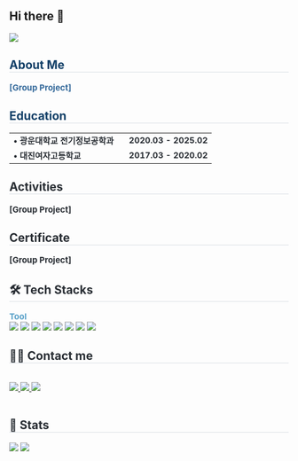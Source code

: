 ## Hi there 👋


<div align= "left">
    <img src="https://capsule-render.vercel.app/api?type=waving&color=0:47d1ff,100:f37ce9&height=180&text=Eunji's%20Journal&animation=fadeIn&fontColor=656161&fontSize=70" />
    </div>
    <div align= "left"> 
    <h2 style="border-bottom: 1px solid #d8dee4; color: #113F67;"> About Me </h2>  
    <div style="font-weight: 700; font-size: 15px; text-align: left; color: #34699A;"> [Group Project] </div> 
    </div>
    <div align= "left">
    <h2 style="border-bottom: 1px solid #d8dee4; color: #113F67;"> Education </h2>  
    <table style="border-collapse:collapse; font-weight:700; font-size:15px; color:#282d33;">
    <tr>
        <td style="padding-right:20px;">• 광운대학교 전기정보공학과</td>
        <td>2020.03 - 2025.02</td>
    </tr>
    <tr>
        <td style="padding-right:20px;">• 대진여자고등학교</td>
        <td>2017.03 - 2020.02</td>
    </tr>
    </table>
    </div>
    </div>
    <div align= "left">
    <h2 style="border-bottom: 1px solid #d8dee4; color: #282d33;"> Activities </h2>  
    <div style="font-weight: 700; font-size: 15px; text-align: left; color: #282d33;"> [Group Project] </div> 
    </div>
    <div align= "left">
    <h2 style="border-bottom: 1px solid #d8dee4; color: #282d33;"> Certificate </h2>  
    <div style="font-weight: 700; font-size: 15px; text-align: left; color: #282d33;"> [Group Project] </div> 
    </div>
    <div align= "left">
    <h2 style="border-bottom: 1px solid #d8dee4; color: #282d33;"> 🛠️ Tech Stacks </h2>  
    <div style="font-weight: 700; font-size: 15px; text-align: left; color: #58A0C8;"> Tool </div> 
    <div style="margin: 0 auto; text-align: left;" align= "left"> <img src="https://img.shields.io/badge/C-A8B9CC?style=flat&logo=C&logoColor=white">
          <img src="https://img.shields.io/badge/Matlab-0076a8?style=flat&logo=Matlab&logoColor=white">
          <img src="https://img.shields.io/badge/Linux-FCC624?style=flat&logo=Linux&logoColor=white">
          <img src="https://img.shields.io/badge/Github-181717?style=flat&logo=Github&logoColor=white">
          <img src="https://img.shields.io/badge/Matlab-E16737?style=flat">
          <img src="https://img.shields.io/badge/Verdi-563586?style=flat">
          <img src="https://img.shields.io/badge/VCS-563586?style=flat">
          <img src="https://img.shields.io/badge/ADS-E90029?style=flat">
          </div>
    </div>
    <div align= "left">
    <h2 style="border-bottom: 1px solid #d8dee4; color: #282d33;"> 🧑‍💻 Contact me </h2> <br> 
    <div align= "left"> <a href=jj.s001> <img src="https://img.shields.io/badge/Instagram-E4405F?style=flat&logo=Instagram&logoColor=white&link=jj.s001"> </a>
         <a href=mailto:~@gmail.com> <img src="https://img.shields.io/badge/Gmail-EA4335?style=flat&logo=Gmail&logoColor=white&link=mailto:~@gmail.com"> </a>
         <a href=~....> <img src="https://img.shields.io/badge/Notion-000000?style=flat&logo=Notion&logoColor=white&link=~...."> </a>
          </div>  <br> 
    <div align= "left">  </div> 
    </div>
    <div align= "left"> 
    <h2 style="border-bottom: 1px solid #d8dee4; color: #282d33;"> 🏅 Stats </h2> <div align= "left"> <img src="https://github-readme-stats.vercel.app/api?username=2735C&custom_title=2735C's Github Stat&bg_color=180,000000,&title_color=000000&text_color=000000"
        /> <img src="https://github-readme-stats.vercel.app/api/top-langs/?username=2735C&layout=compact&bg_color=180,000000,&title_color=000000&text_color=000000"
          /> </div> 
    </div>
    


<!--
**2735C/2735C** is a ✨ _special_ ✨ repository because its `README.md` (this file) appears on your GitHub profile.

Here are some ideas to get you started:

- 🔭 I’m currently working on ...
- 🌱 I’m currently learning ...
- 👯 I’m looking to collaborate on ...
- 🤔 I’m looking for help with ...
- 💬 Ask me about ...
- 📫 How to reach me: ...
- 😄 Pronouns: ...
- ⚡ Fun fact: ...
-->

